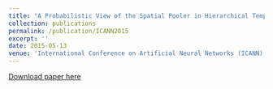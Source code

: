 ```yaml
---
title: "A Probabilistic View of the Spatial Pooler in Hierarchical Temporal Memory."
collection: publications
permalink: /publication/ICANN2015
excerpt: ''
date: 2015-05-13
venue: 'International Conference on Artificial Neural Networks (ICANN)'
---
```


[Download paper here](http://xialiyu1995.github.io/files/ICANN2015/ICANN_2015_paper.pdf)
